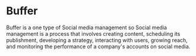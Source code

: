 # Buffer
Buffer is  a one type of Social media management so Social media management is a process that involves creating content, scheduling its publishment, developing a strategy, interacting with users, growing reach, and monitoring the performance of a company's accounts on social media. 
